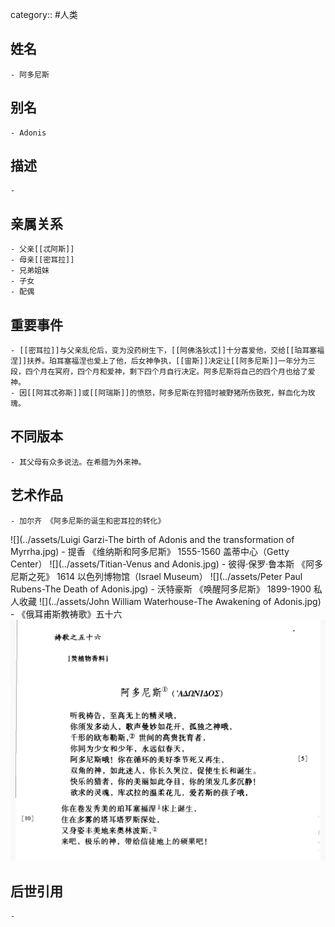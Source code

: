 category:: #人类
## 姓名
	- 阿多尼斯
## 别名
	- Adonis
## 描述
	-
## 亲属关系
	- 父亲[[忒阿斯]]
	- 母亲[[密耳拉]]
	- 兄弟姐妹
	- 子女
	- 配偶
## 重要事件
	- [[密耳拉]]与父亲乱伦后，变为没药树生下，[[阿佛洛狄忒]]十分喜爱他，交给[[珀耳塞福涅]]扶养。珀耳塞福涅也爱上了他，后女神争执，[[宙斯]]决定让[[阿多尼斯]]一年分为三段，四个月在冥府，四个月和爱神，剩下四个月自行决定。阿多尼斯将自己的四个月也给了爱神。
	- 因[[阿耳忒弥斯]]或[[阿瑞斯]]的愤怒，阿多尼斯在狩猎时被野猪所伤致死，鲜血化为玫瑰。
## 不同版本
	- 其父母有众多说法。在希腊为外来神。
## 艺术作品
	- 加尔齐 《阿多尼斯的诞生和密耳拉的转化》
 ![](../assets/Luigi Garzi-The birth of Adonis and the transformation of Myrrha.jpg)
	- 提香 《维纳斯和阿多尼斯》 1555-1560 盖蒂中心（Getty Center）
 ![](../assets/Titian-Venus and Adonis.jpg)
	- 彼得·保罗·鲁本斯 《阿多尼斯之死》 1614 以色列博物馆（Israel Museum）
 ![](../assets/Peter Paul Rubens-The Death of Adonis.jpg)
	- 沃特豪斯 《唤醒阿多尼斯》 1899-1900 私人收藏
 ![](../assets/John William Waterhouse-The Awakening of Adonis.jpg)
	- 《俄耳甫斯教祷歌》五十六
 ![](../assets/《俄耳甫斯教祷歌》五十六.jpeg)
## 后世引用
	-
